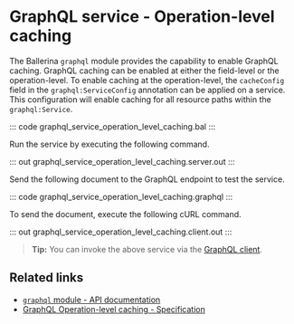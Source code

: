 # GraphQL service - Operation-level caching

The Ballerina `graphql` module provides the capability to enable GraphQL caching. GraphQL caching can be enabled at either the field-level or the operation-level. To enable caching at the operation-level, the `cacheConfig` field in the `graphql:ServiceConfig` annotation can be applied on a service. This configuration will enable caching for all resource paths within the `graphql:Service`.

::: code graphql_service_operation_level_caching.bal :::

Run the service by executing the following command.

::: out graphql_service_operation_level_caching.server.out :::

Send the following document to the GraphQL endpoint to test the service.

::: code graphql_service_operation_level_caching.graphql :::

To send the document, execute the following cURL command.

::: out graphql_service_operation_level_caching.client.out :::

>**Tip:** You can invoke the above service via the [GraphQL client](/learn/by-example/graphql-client-query-endpoint/).

## Related links
- [`graphql` module - API documentation](https://lib.ballerina.io/ballerina/graphql/latest)
- [GraphQL Operation-level caching - Specification](/spec/graphql/#10711-operation-level-caching)
